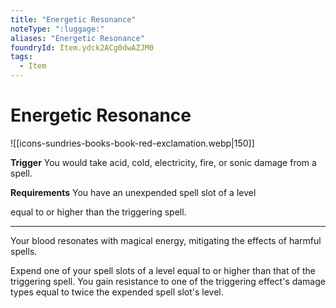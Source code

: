 ```yaml
---
title: "Energetic Resonance"
noteType: ":luggage:"
aliases: "Energetic Resonance"
foundryId: Item.ydck2ACg0dwAZJM0
tags:
  - Item
---
```


# Energetic Resonance
![[icons-sundries-books-book-red-exclamation.webp|150]]

**Trigger** You would take acid, cold, electricity, fire, or sonic damage from a spell.

**Requirements** You have an unexpended spell slot of a level

equal to or higher than the triggering spell.

* * *

Your blood resonates with magical energy, mitigating the effects of harmful spells.

Expend one of your spell slots of a level equal to or higher than that of the triggering spell. You gain resistance to one of the triggering effect's damage types equal to twice the expended spell slot's level.
